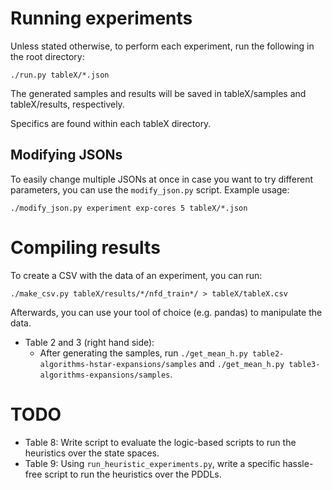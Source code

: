 # Running experiments

Unless stated otherwise, to perform each experiment, run the following in the root directory:

`./run.py tableX/*.json`

The generated samples and results will be saved in tableX/samples and tableX/results, respectively. 

Specifics are found within each tableX directory.

## Modifying JSONs

To easily change multiple JSONs at once in case you want to try different parameters, you can use the 
`modify_json.py` script. Example usage:

`./modify_json.py experiment exp-cores 5 tableX/*.json`

# Compiling results

To create a CSV with the data of an experiment, you can run:

`./make_csv.py tableX/results/*/nfd_train*/ > tableX/tableX.csv`

Afterwards, you can use your tool of choice (e.g. pandas) to manipulate the data.

* Table 2 and 3 (right hand side):
    - After generating the samples, run `./get_mean_h.py table2-algorithms-hstar-expansions/samples` and `./get_mean_h.py table3-algorithms-expansions/samples`.

# TODO
- Table 8: Write script to evaluate the logic-based scripts to run the heuristics over the state spaces.
- Table 9: Using `run_heuristic_experiments.py`, write a specific hassle-free script to run the heuristics over the PDDLs.
